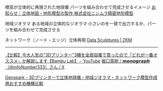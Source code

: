 標高が立体的に再現された地球儀
パーツを組み合わせて完成させるイメージ
[お知らせ｜立体地図・地形模型の製作 株式会社ニシムラ精密地形模型](https://www.nishimura-mokei.com/announce_004.html)

地域ジオラマ
ある地域の立体的なジオラマ
小さいのを一発で出力するか、パーツを組み合わせて完成させる

ネットワーク（ノード・エッジ）立体再現
[Data Sculptures | ZKM](https://zkm.de/en/data-sculptures)


---

[【比較】今大人気の"3Dプリンター"3機を全部自腹で買ったので「どれが一番オススメ」か解説します【Bambu Lab】 - YouTube](https://www.youtube.com/watch?v=aWTnKuBkxuM)
[堀口英剛 / 𝙢𝙤𝙣𝙤𝙜𝙧𝙖𝙥𝙝（@infoNumber333）さん / X](https://x.com/infoNumber333)

[Genspark - 3Dプリンターで立体地球儀・地域ジオラマ・ネットワーク模型作成用おすすめ機種比較](https://www.genspark.ai/agents?id=63db06d0-f8a3-4ca0-86e4-3e6106c14d0c)
